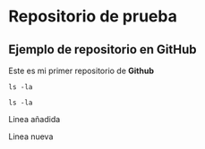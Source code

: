# Repositorio de prueba
## Ejemplo de repositorio en GitHub
Este es mi primer repositorio de **Github**

	ls -la

`ls -la`

Linea añadida

Linea nueva